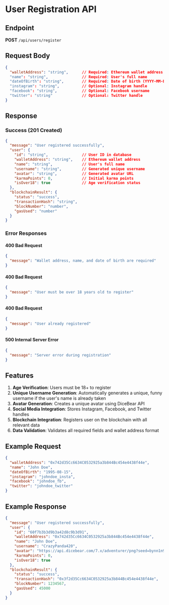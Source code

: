 # User Registration API

## Endpoint

**POST** `/api/users/register`

## Request Body

```json
{
  "walletAddress": "string",      // Required: Ethereum wallet address
  "name": "string",               // Required: User's full name
  "dateOfBirth": "string",        // Required: Date of birth (YYYY-MM-DD)
  "instagram": "string",          // Optional: Instagram handle
  "facebook": "string",           // Optional: Facebook username
  "twitter": "string"             // Optional: Twitter handle
}
```

## Response

### Success (201 Created)

```json
{
  "message": "User registered successfully",
  "user": {
    "id": "string",               // User ID in database
    "walletAddress": "string",    // Ethereum wallet address
    "name": "string",             // User's full name
    "username": "string",         // Generated unique username
    "avatar": "string",           // Generated avatar URL
    "karmaPoints": 0,             // Initial karma points
    "isOver18": true              // Age verification status
  },
  "blockchainResult": {
    "status": "success",
    "transactionHash": "string",
    "blockNumber": "number",
    "gasUsed": "number"
  }
}
```

### Error Responses

#### 400 Bad Request
```json
{
  "message": "Wallet address, name, and date of birth are required"
}
```

#### 400 Bad Request
```json
{
  "message": "User must be over 18 years old to register"
}
```

#### 400 Bad Request
```json
{
  "message": "User already registered"
}
```

#### 500 Internal Server Error
```json
{
  "message": "Server error during registration"
}
```

## Features

1. **Age Verification**: Users must be 18+ to register
2. **Unique Username Generation**: Automatically generates a unique, funny username if the user's name is already taken
3. **Avatar Generation**: Creates a unique avatar using DiceBear API
4. **Social Media Integration**: Stores Instagram, Facebook, and Twitter handles
5. **Blockchain Integration**: Registers user on the blockchain with all relevant data
6. **Data Validation**: Validates all required fields and wallet address format

## Example Request

```json
{
  "walletAddress": "0x742d35Cc6634C0532925a3b844Bc454e4438f44e",
  "name": "John Doe",
  "dateOfBirth": "1995-08-15",
  "instagram": "johndoe_insta",
  "facebook": "johndoe_fb",
  "twitter": "johndoe_twitter"
}
```

## Example Response

```json
{
  "message": "User registered successfully",
  "user": {
    "id": "60f7b3b3d9b3a42d8c9b3d91",
    "walletAddress": "0x742d35Cc6634C0532925a3b844Bc454e4438f44e",
    "name": "John Doe",
    "username": "CrazyPanda420",
    "avatar": "https://api.dicebear.com/7.x/adventurer/png?seed=bynn1n91ivb",
    "karmaPoints": 0,
    "isOver18": true
  },
  "blockchainResult": {
    "status": "success",
    "transactionHash": "0x3f2d35Cc6634C0532925a3b844Bc454e4438f44e",
    "blockNumber": 1234567,
    "gasUsed": 45000
  }
}
```